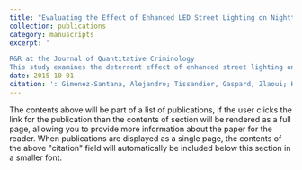 ```yaml
---
title: "Evaluating the Effect of Enhanced LED Street Lighting on Nighttime Violent Crime in Newark, NJ."
collection: publications
category: manuscripts
excerpt: '

R&R at the Journal of Quantitative Criminology
This study examines the deterrent effect of enhanced street lighting on nighttime violent crime in Newark, NJ, where high-pressure sodium lights were replaced with LED fixtures between 2019 and 2021. Using a quasi-experimental design with Difference-in-Difference setting and the 2021 Gardner estimator, we assess the impact of approximately 1,500 streetlight upgrades. Results show a significant short-term reduction in nighttime and outdoor violent crime of approximately 50% in the first two quarters post-replacement; the effect is mainly driven by a decrease in aggravated assaults and robberies. However, this effect disappears after two quarters, suggesting an adaptation to the new lighting environment. Long-term analysis doesn't show any significant reduction in violent or property crime in the long run (two years post-replacement).'
date: 2015-10-01
citation: ': Gimenez-Santana, Alejandro; Tissandier, Gaspard, Zlaoui; Khalil, Santos, Adriana; Caplan, Joel; Kennedy, Leslie (2025). &quot;Paper Title Number 3.&quot; <i>Journal 1</i>. 1(3).'
---
```


The contents above will be part of a list of publications, if the user clicks the link for the publication than the contents of section will be rendered as a full page, allowing you to provide more information about the paper for the reader. When publications are displayed as a single page, the contents of the above "citation" field will automatically be included below this section in a smaller font.
